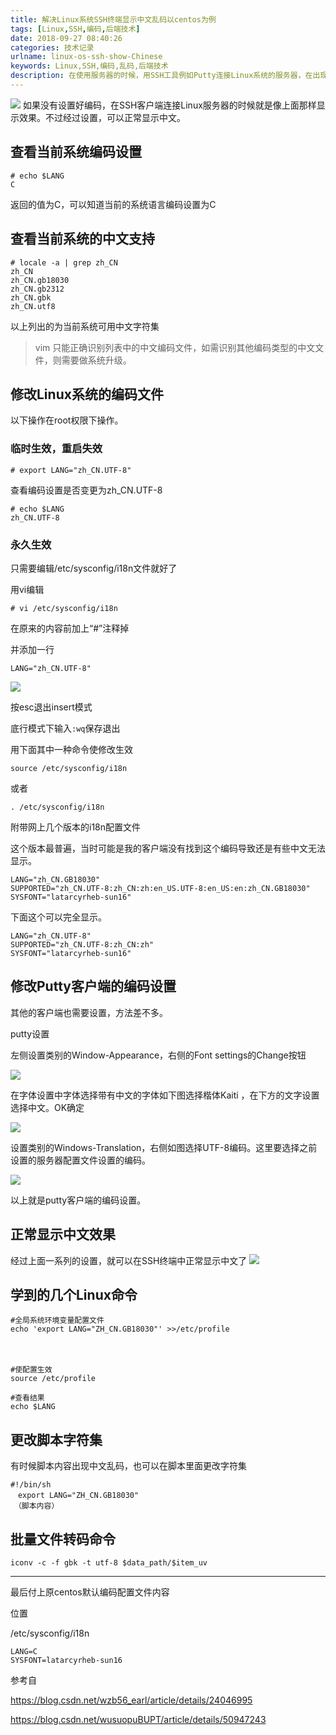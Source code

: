 ```yaml
---
title: 解决Linux系统SSH终端显示中文乱码以centos为例
tags: [Linux,SSH,编码,后端技术]
date: 2018-09-27 08:40:26
categories: 技术记录
urlname: linux-os-ssh-show-Chinese
keywords: Linux,SSH,编码,乱码,后端技术
description: 在使用服务器的时候，用SSH工具例如Putty连接Linux系统的服务器，在出现中文的时候会显示乱码，这个时候需要一些修改，就可以让Linux系统在SSH终端中正常显示中文。
---
```

![](https://ww1.sinaimg.cn/large/005YhI8igy1fvntln8qacj30gj09sgmt)
如果没有设置好编码，在SSH客户端连接Linux服务器的时候就是像上面那样显示效果。不过经过设置，可以正常显示中文。

## 查看当前系统编码设置

```
# echo $LANG
C
```
返回的值为C，可以知道当前的系统语言编码设置为C

## 查看当前系统的中文支持

```
# locale -a | grep zh_CN
zh_CN
zh_CN.gb18030
zh_CN.gb2312
zh_CN.gbk
zh_CN.utf8

```
以上列出的为当前系统可用中文字符集

> vim 只能正确识别列表中的中文编码文件，如需识别其他编码类型的中文文件，则需要做系统升级。

## 修改Linux系统的编码文件
以下操作在root权限下操作。

### 临时生效，重启失效

```
# export LANG="zh_CN.UTF-8"
```
查看编码设置是否变更为zh_CN.UTF-8
```
# echo $LANG
zh_CN.UTF-8
```

### 永久生效


只需要编辑/etc/sysconfig/i18n文件就好了

用vi编辑
```
# vi /etc/sysconfig/i18n
```

在原来的内容前加上“#”注释掉

并添加一行

```
LANG="zh_CN.UTF-8"  
```


![](https://ww1.sinaimg.cn/large/005YhI8igy1fvntwapar7j30gj09sdg3)

按esc退出insert模式

底行模式下输入`:wq`保存退出

用下面其中一种命令使修改生效

```
source /etc/sysconfig/i18n
```
或者
```
. /etc/sysconfig/i18n
```



附带网上几个版本的i18n配置文件

这个版本最普遍，当时可能是我的客户端没有找到这个编码导致还是有些中文无法显示。
```
LANG="zh_CN.GB18030"
SUPPORTED="zh_CN.UTF-8:zh_CN:zh:en_US.UTF-8:en_US:en:zh_CN.GB18030"
SYSFONT="latarcyrheb-sun16"
```


下面这个可以完全显示。

```
LANG="zh_CN.UTF-8"  
SUPPORTED="zh_CN.UTF-8:zh_CN:zh"  
SYSFONT="latarcyrheb-sun16"  
```


## 修改Putty客户端的编码设置

其他的客户端也需要设置，方法差不多。

putty设置

左侧设置类别的Window-Appearance，右侧的Font settings的Change按钮

![](https://ww1.sinaimg.cn/large/005YhI8igy1fvnt7nzrshj30cy0argmv)


在字体设置中字体选择带有中文的字体如下图选择楷体Kaiti ，在下方的文字设置选择中文。OK确定



![](https://ww1.sinaimg.cn/large/005YhI8igy1fvnt9pnoisj30c90fpjsa)

设置类别的Windows-Translation，右侧如图选择UTF-8编码。这里要选择之前设置的服务器配置文件设置的编码。


![](https://ww1.sinaimg.cn/large/005YhI8igy1fvntbuqak3j30cy0ap0u2)

以上就是putty客户端的编码设置。


## 正常显示中文效果

经过上面一系列的设置，就可以在SSH终端中正常显示中文了
![](https://ww1.sinaimg.cn/large/005YhI8igy1fvnteux1qej30gj09s756)

## 学到的几个Linux命令

```
#全局系统环境变量配置文件
echo 'export LANG="ZH_CN.GB18030"' >>/etc/profile
```

　
```
#使配置生效
source /etc/profile
```


```
#查看结果
echo $LANG
```
## 更改脚本字符集

有时候脚本内容出现中文乱码，也可以在脚本里面更改字符集

```
#!/bin/sh
　export LANG="ZH_CN.GB18030"
　（脚本内容）
```

## 批量文件转码命令

```
iconv -c -f gbk -t utf-8 $data_path/$item_uv
```

---


最后付上原centos默认编码配置文件内容

位置

/etc/sysconfig/i18n
```
LANG=C
SYSFONT=latarcyrheb-sun16
```


参考自 

https://blog.csdn.net/wzb56_earl/article/details/24046995

https://blog.csdn.net/wusuopuBUPT/article/details/50947243
